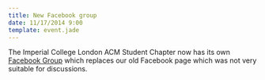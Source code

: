 ```yaml
---
title: New Facebook group
date: 11/17/2014 9:00
template: event.jade
---
```

The Imperial College London ACM Student Chapter now has its own [Facebook
Group](https://www.facebook.com/groups/ImperialACM/) which replaces our old
Facebook page which was not very suitable for discussions.
